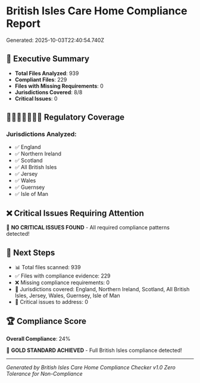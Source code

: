 # British Isles Care Home Compliance Report
Generated: 2025-10-03T22:40:54.740Z

## 🎯 Executive Summary

- **Total Files Analyzed**: 939
- **Compliant Files**: 229
- **Files with Missing Requirements**: 0
- **Jurisdictions Covered**: 8/8
- **Critical Issues**: 0

## 🏴󠁧󠁢󠁪󠁥󠁲󠁿🇮🇲🇬🇧🇮🇪 Regulatory Coverage

### Jurisdictions Analyzed:
- ✅ England
- ✅ Northern Ireland
- ✅ Scotland
- ✅ All British Isles
- ✅ Jersey
- ✅ Wales
- ✅ Guernsey
- ✅ Isle of Man

## ❌ Critical Issues Requiring Attention

🎉 **NO CRITICAL ISSUES FOUND** - All required compliance patterns detected!





## 🚀 Next Steps

- 📊 Total files scanned: 939
- ✅ Files with compliance evidence: 229
- ❌ Missing compliance requirements: 0
- 🏴󠁧󠁢󠁪󠁥󠁲󠁿 Jurisdictions covered: England, Northern Ireland, Scotland, All British Isles, Jersey, Wales, Guernsey, Isle of Man
- 🔧 Critical issues to address: 0

## 🏆 Compliance Score

**Overall Compliance**: 24%

🥇 **GOLD STANDARD ACHIEVED** - Full British Isles compliance detected!




---
*Generated by British Isles Care Home Compliance Checker v1.0*
*Zero Tolerance for Non-Compliance*
